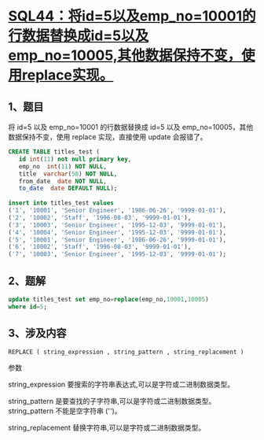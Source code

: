 # [SQL44：将id=5以及emp_no=10001的行数据替换成id=5以及emp_no=10005,其他数据保持不变，使用replace实现。](https://www.nowcoder.com/practice/2bec4d94f525458ca3d0ebf3bc8cd240?tpId=82&&tqId=29812&rp=1&ru=/ta/sql&qru=/ta/sql/question-ranking)

## 1、题目

将 id=5 以及 emp_no=10001 的行数据替换成 id=5 以及 emp_no=10005，其他数据保持不变，使用 replace 实现，直接使用 update 会报错了。

```sql
CREATE TABLE titles_test (
   id int(11) not null primary key,
   emp_no  int(11) NOT NULL,
   title  varchar(50) NOT NULL,
   from_date  date NOT NULL,
   to_date  date DEFAULT NULL);
 
insert into titles_test values
('1', '10001', 'Senior Engineer', '1986-06-26', '9999-01-01'),
('2', '10002', 'Staff', '1996-08-03', '9999-01-01'),
('3', '10003', 'Senior Engineer', '1995-12-03', '9999-01-01'),
('4', '10004', 'Senior Engineer', '1995-12-03', '9999-01-01'),
('5', '10001', 'Senior Engineer', '1986-06-26', '9999-01-01'),
('6', '10002', 'Staff', '1996-08-03', '9999-01-01'),
('7', '10003', 'Senior Engineer', '1995-12-03', '9999-01-01');
```

## 2、题解


```sql
update titles_test set emp_no=replace(emp_no,10001,10005)
where id=5;
```

## 3、涉及内容

	REPLACE ( string_expression , string_pattern , string_replacement )

参数

string_expression 要搜索的字符串表达式,可以是字符或二进制数据类型。

string_pattern 是要查找的子字符串,可以是字符或二进制数据类型。string_pattern 不能是空字符串 ('')。

string_replacement 替换字符串,可以是字符或二进制数据类型。